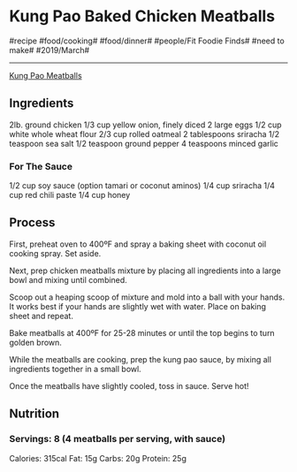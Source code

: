 # Kung Pao Baked Chicken Meatballs
#recipe #food/cooking# #food/dinner# #people/Fit Foodie Finds#  #need to make# #2019/March#
- - - -
[Kung Pao Meatballs](https://fitfoodiefinds.com/kung-pao-chicken-meatballs/)

## Ingredients
2lb. ground chicken
1/3 cup yellow onion, finely diced
2 large eggs
1/2 cup white whole wheat flour
2/3 cup rolled oatmeal
2 tablespoons sriracha
1/2 teaspoon sea salt
1/2 teaspoon ground pepper
4 teaspoons minced garlic

### For The Sauce
1/2 cup soy sauce (option tamari or coconut aminos)
1/4 cup sriracha
1/4 cup red chili paste
1/4 cup honey

## Process
First, preheat oven to 400ºF and spray a baking sheet with coconut oil cooking spray. Set aside.

Next, prep chicken meatballs mixture by placing all ingredients into a large bowl and mixing until combined.

Scoop out a heaping scoop of mixture and mold into a ball with your hands. It works best if your hands are slightly wet with water. Place on baking sheet and repeat.

Bake meatballs at 400ºF for 25-28 minutes or until the top begins to turn golden brown.

While the meatballs are cooking, prep the kung pao sauce, by mixing all ingredients together in a small bowl.

Once the meatballs have slightly cooled, toss in sauce. Serve hot!

## Nutrition
### Servings: 8 (4 meatballs per serving, with sauce)
Calories: 315cal
Fat: 15g
Carbs: 20g
Protein: 25g

